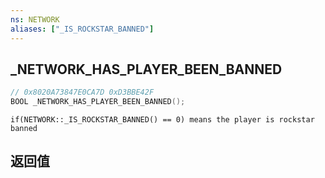 ```yaml
---
ns: NETWORK
aliases: ["_IS_ROCKSTAR_BANNED"]
---
```

## _NETWORK_HAS_PLAYER_BEEN_BANNED

```c
// 0x8020A73847E0CA7D 0xD3BBE42F
BOOL _NETWORK_HAS_PLAYER_BEEN_BANNED();
```

```
if(NETWORK::_IS_ROCKSTAR_BANNED() == 0) means the player is rockstar banned  
```

## 返回值
